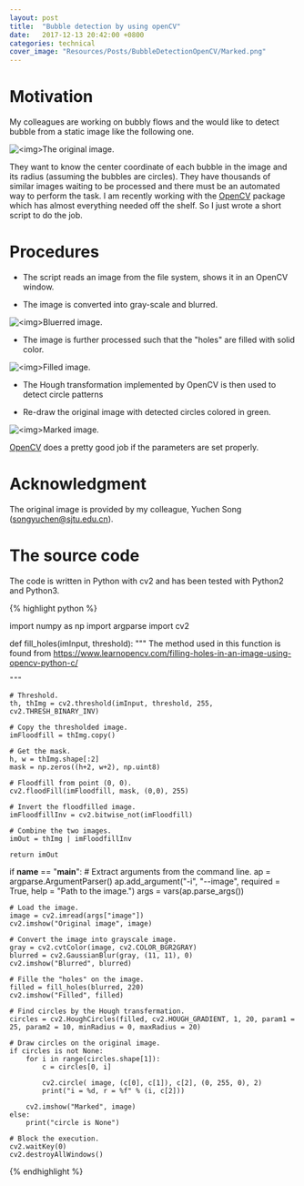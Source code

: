 ```yaml
---
layout: post
title:  "Bubble detection by using openCV"
date:   2017-12-13 20:42:00 +0800
categories: technical
cover_image: "Resources/Posts/BubbleDetectionOpenCV/Marked.png"
---
```


# Motivation

My colleagues are working on bubbly flows and the would like to detect bubble from a static image like the following one.

<p><img src="{{site.baseurl}}/Resources/Posts/BubbleDetectionOpenCV/Original.png" alt="<img>The original image."></p>

They want to know the center coordinate of each bubble in the image and its radius (assuming the bubbles are circles). They have thousands of similar images waiting to be processed and there must be an automated way to perform the task. I am recently working with the [OpenCV][OpenCVWebsite] package which has almost everything needed off the shelf. So I just wrote a short script to do the job.

[OpenCVWebsite]: https://opencv.org/

# Procedures

* The script reads an image from the file system, shows it in an OpenCV window.

* The image is converted into gray-scale and blurred.

<p><img src="{{site.baseurl}}/Resources/Posts/BubbleDetectionOpenCV/Blurred.png" alt="<img>Bluerred image."></p>

* The image is further processed such that the "holes" are filled with solid color. 

<p><img src="{{site.baseurl}}/Resources/Posts/BubbleDetectionOpenCV/Filled.png" alt="<img>Filled image."></p>

* The Hough transformation implemented by OpenCV is then used to detect circle patterns 

* Re-draw the original image with detected circles colored in green.

<p><img src="{{site.baseurl}}/Resources/Posts/BubbleDetectionOpenCV/Marked.png" alt="<img>Marked image."></p>

[OpenCV][OpenCVWebsite] does a pretty good job if the parameters are set properly.

# Acknowledgment

The original image is provided by my colleague, Yuchen Song \(<songyuchen@sjtu.edu.cn>\).

# The source code

The code is written in Python with cv2 and has been tested with Python2 and Python3.

{% highlight python %}

import numpy as np
import argparse
import cv2

def fill_holes(imInput, threshold):
    """
    The method used in this function is found from
    https://www.learnopencv.com/filling-holes-in-an-image-using-opencv-python-c/

    """

    # Threshold.
    th, thImg = cv2.threshold(imInput, threshold, 255, cv2.THRESH_BINARY_INV)

    # Copy the thresholded image.
    imFloodfill = thImg.copy()

    # Get the mask.
    h, w = thImg.shape[:2]
    mask = np.zeros((h+2, w+2), np.uint8)

    # Floodfill from point (0, 0).
    cv2.floodFill(imFloodfill, mask, (0,0), 255)

    # Invert the floodfilled image.
    imFloodfillInv = cv2.bitwise_not(imFloodfill)

    # Combine the two images.
    imOut = thImg | imFloodfillInv

    return imOut

if __name__ == "__main__":
    # Extract arguments from the command line.
    ap = argparse.ArgumentParser()
    ap.add_argument("-i", "--image", required = True, help = "Path to the image.")
    args = vars(ap.parse_args())

    # Load the image.
    image = cv2.imread(args["image"])
    cv2.imshow("Original image", image)

    # Convert the image into grayscale image.
    gray = cv2.cvtColor(image, cv2.COLOR_BGR2GRAY)
    blurred = cv2.GaussianBlur(gray, (11, 11), 0)
    cv2.imshow("Blurred", blurred)

    # Fille the "holes" on the image.
    filled = fill_holes(blurred, 220)
    cv2.imshow("Filled", filled)

    # Find circles by the Hough transfermation.
    circles = cv2.HoughCircles(filled, cv2.HOUGH_GRADIENT, 1, 20, param1 = 25, param2 = 10, minRadius = 0, maxRadius = 20)

    # Draw circles on the original image.
    if circles is not None:
        for i in range(circles.shape[1]):
            c = circles[0, i]

            cv2.circle( image, (c[0], c[1]), c[2], (0, 255, 0), 2)
            print("i = %d, r = %f" % (i, c[2]))

        cv2.imshow("Marked", image)
    else:
        print("circle is None")

    # Block the execution.
    cv2.waitKey(0)
    cv2.destroyAllWindows()
{% endhighlight %}
